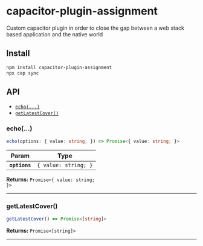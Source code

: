 # capacitor-plugin-assignment

Custom capacitor plugin in order to close the gap between a web stack based application and the native world

## Install

```bash
npm install capacitor-plugin-assignment
npx cap sync
```

## API

<docgen-index>

* [`echo(...)`](#echo)
* [`getLatestCover()`](#getlatestcover)

</docgen-index>

<docgen-api>
<!--Update the source file JSDoc comments and rerun docgen to update the docs below-->

### echo(...)

```typescript
echo(options: { value: string; }) => Promise<{ value: string; }>
```

| Param         | Type                            |
| ------------- | ------------------------------- |
| **`options`** | <code>{ value: string; }</code> |

**Returns:** <code>Promise&lt;{ value: string; }&gt;</code>

--------------------


### getLatestCover()

```typescript
getLatestCover() => Promise<[string]>
```

**Returns:** <code>Promise&lt;[string]&gt;</code>

--------------------

</docgen-api>
